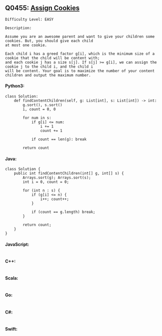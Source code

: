 ## Q0455: [Assign Cookies](https://leetcode.com/problems/assign-cookies/)

```
Difficulty Level: EASY
```

```
Description:

Assume you are an awesome parent and want to give your children some cookies. But, you should give each child
at most one cookie.

Each child i has a greed factor g[i], which is the minimum size of a cookie that the child will be content with;
and each cookie j has a size s[j]. If s[j] >= g[i], we can assign the cookie j to the child i, and the child i
will be content. Your goal is to maximize the number of your content children and output the maximum number.
```

#### Python3:

```
class Solution:
    def findContentChildren(self, g: List[int], s: List[int]) -> int:
        g.sort(), s.sort()
        i, count = 0, 0

        for num in s:
            if g[i] <= num:
                i += 1
                count += 1

            if count == len(g): break

        return count
```

#### Java:

```
class Solution {
    public int findContentChildren(int[] g, int[] s) {
        Arrays.sort(g); Arrays.sort(s);
        int i = 0, count = 0;

        for (int n : s) {
            if (g[i] <= n) {
                i++; count++;
            }
                
            if (count == g.length) break;
        }
            
        return count;
    }
}
```

#### JavaScript:

```

```

#### C++:

```

```

#### Scala:

```

```

#### Go:

```

```

#### C#:

```

```

#### Swift:

```

```